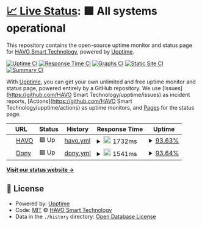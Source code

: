 # [📈 Live Status](https://www.havo.co.id): <!--live status--> **🟩 All systems operational**

This repository contains the open-source uptime monitor and status page for [HAVO Smart Technology](https://www.havo.co.id), powered by [Upptime](https://github.com/upptime/upptime).

[![Uptime CI](https://github.com/koj-co/upptime/workflows/Uptime%20CI/badge.svg)](https://github.com/koj-co/upptime/actions?query=workflow%3A%22Uptime+CI%22)
[![Response Time CI](https://github.com/koj-co/upptime/workflows/Response%20Time%20CI/badge.svg)](https://github.com/koj-co/upptime/actions?query=workflow%3A%22Response+Time+CI%22)
[![Graphs CI](https://github.com/koj-co/upptime/workflows/Graphs%20CI/badge.svg)](https://github.com/koj-co/upptime/actions?query=workflow%3A%22Graphs+CI%22)
[![Static Site CI](https://github.com/koj-co/upptime/workflows/Static%20Site%20CI/badge.svg)](https://github.com/koj-co/upptime/actions?query=workflow%3A%22Static+Site+CI%22)
[![Summary CI](https://github.com/koj-co/upptime/workflows/Summary%20CI/badge.svg)](https://github.com/koj-co/upptime/actions?query=workflow%3A%22Summary+CI%22)

With [Upptime](https://upptime.js.org), you can get your own unlimited and free uptime monitor and status page, powered entirely by a GitHub repository. We use [Issues](https://github.com/HAVO Smart Technology/upptime/issues) as incident reports, [Actions](https://github.com/HAVO Smart Technology/upptime/actions) as uptime monitors, and [Pages](https://www.havo.co.id) for the status page.

<!--start: status pages-->
<!-- This summary is generated by Upptime (https://github.com/upptime/upptime) -->
<!-- Do not edit this manually, your changes will be overwritten -->
<!-- prettier-ignore -->
| URL | Status | History | Response Time | Uptime |
| --- | ------ | ------- | ------------- | ------ |
| <img alt="" src="https://favicons.githubusercontent.com/www.havo.co.id" height="13"> [HAVO](https://www.havo.co.id) | 🟩 Up | [havo.yml](https://github.com/ashcoft/Upptime/commits/HEAD/history/havo.yml) | <details><summary><img alt="Response time graph" src="./graphs/havo/response-time-week.png" height="20"> 1732ms</summary><br><a href="https://HAVO Smart Technology.github.io/upptime/history/havo"><img alt="Response time 2783" src="https://img.shields.io/endpoint?url=https%3A%2F%2Fraw.githubusercontent.com%2Fashcoft%2FUpptime%2FHEAD%2Fapi%2Fhavo%2Fresponse-time.json"></a><br><a href="https://HAVO Smart Technology.github.io/upptime/history/havo"><img alt="24-hour response time 1563" src="https://img.shields.io/endpoint?url=https%3A%2F%2Fraw.githubusercontent.com%2Fashcoft%2FUpptime%2FHEAD%2Fapi%2Fhavo%2Fresponse-time-day.json"></a><br><a href="https://HAVO Smart Technology.github.io/upptime/history/havo"><img alt="7-day response time 1732" src="https://img.shields.io/endpoint?url=https%3A%2F%2Fraw.githubusercontent.com%2Fashcoft%2FUpptime%2FHEAD%2Fapi%2Fhavo%2Fresponse-time-week.json"></a><br><a href="https://HAVO Smart Technology.github.io/upptime/history/havo"><img alt="30-day response time 1846" src="https://img.shields.io/endpoint?url=https%3A%2F%2Fraw.githubusercontent.com%2Fashcoft%2FUpptime%2FHEAD%2Fapi%2Fhavo%2Fresponse-time-month.json"></a><br><a href="https://HAVO Smart Technology.github.io/upptime/history/havo"><img alt="1-year response time 2783" src="https://img.shields.io/endpoint?url=https%3A%2F%2Fraw.githubusercontent.com%2Fashcoft%2FUpptime%2FHEAD%2Fapi%2Fhavo%2Fresponse-time-year.json"></a></details> | <details><summary><a href="https://HAVO Smart Technology.github.io/upptime/history/havo">93.63%</a></summary><a href="https://HAVO Smart Technology.github.io/upptime/history/havo"><img alt="All-time uptime 95.58%" src="https://img.shields.io/endpoint?url=https%3A%2F%2Fraw.githubusercontent.com%2Fashcoft%2FUpptime%2FHEAD%2Fapi%2Fhavo%2Fuptime.json"></a><br><a href="https://HAVO Smart Technology.github.io/upptime/history/havo"><img alt="24-hour uptime 100.00%" src="https://img.shields.io/endpoint?url=https%3A%2F%2Fraw.githubusercontent.com%2Fashcoft%2FUpptime%2FHEAD%2Fapi%2Fhavo%2Fuptime-day.json"></a><br><a href="https://HAVO Smart Technology.github.io/upptime/history/havo"><img alt="7-day uptime 93.63%" src="https://img.shields.io/endpoint?url=https%3A%2F%2Fraw.githubusercontent.com%2Fashcoft%2FUpptime%2FHEAD%2Fapi%2Fhavo%2Fuptime-week.json"></a><br><a href="https://HAVO Smart Technology.github.io/upptime/history/havo"><img alt="30-day uptime 94.26%" src="https://img.shields.io/endpoint?url=https%3A%2F%2Fraw.githubusercontent.com%2Fashcoft%2FUpptime%2FHEAD%2Fapi%2Fhavo%2Fuptime-month.json"></a><br><a href="https://HAVO Smart Technology.github.io/upptime/history/havo"><img alt="1-year uptime 95.58%" src="https://img.shields.io/endpoint?url=https%3A%2F%2Fraw.githubusercontent.com%2Fashcoft%2FUpptime%2FHEAD%2Fapi%2Fhavo%2Fuptime-year.json"></a></details>
| <img alt="" src="https://favicons.githubusercontent.com/www.dony.me" height="13"> [Dony](https://www.dony.me) | 🟩 Up | [dony.yml](https://github.com/ashcoft/Upptime/commits/HEAD/history/dony.yml) | <details><summary><img alt="Response time graph" src="./graphs/dony/response-time-week.png" height="20"> 1541ms</summary><br><a href="https://HAVO Smart Technology.github.io/upptime/history/dony"><img alt="Response time 2227" src="https://img.shields.io/endpoint?url=https%3A%2F%2Fraw.githubusercontent.com%2Fashcoft%2FUpptime%2FHEAD%2Fapi%2Fdony%2Fresponse-time.json"></a><br><a href="https://HAVO Smart Technology.github.io/upptime/history/dony"><img alt="24-hour response time 1391" src="https://img.shields.io/endpoint?url=https%3A%2F%2Fraw.githubusercontent.com%2Fashcoft%2FUpptime%2FHEAD%2Fapi%2Fdony%2Fresponse-time-day.json"></a><br><a href="https://HAVO Smart Technology.github.io/upptime/history/dony"><img alt="7-day response time 1541" src="https://img.shields.io/endpoint?url=https%3A%2F%2Fraw.githubusercontent.com%2Fashcoft%2FUpptime%2FHEAD%2Fapi%2Fdony%2Fresponse-time-week.json"></a><br><a href="https://HAVO Smart Technology.github.io/upptime/history/dony"><img alt="30-day response time 1604" src="https://img.shields.io/endpoint?url=https%3A%2F%2Fraw.githubusercontent.com%2Fashcoft%2FUpptime%2FHEAD%2Fapi%2Fdony%2Fresponse-time-month.json"></a><br><a href="https://HAVO Smart Technology.github.io/upptime/history/dony"><img alt="1-year response time 2227" src="https://img.shields.io/endpoint?url=https%3A%2F%2Fraw.githubusercontent.com%2Fashcoft%2FUpptime%2FHEAD%2Fapi%2Fdony%2Fresponse-time-year.json"></a></details> | <details><summary><a href="https://HAVO Smart Technology.github.io/upptime/history/dony">93.64%</a></summary><a href="https://HAVO Smart Technology.github.io/upptime/history/dony"><img alt="All-time uptime 94.01%" src="https://img.shields.io/endpoint?url=https%3A%2F%2Fraw.githubusercontent.com%2Fashcoft%2FUpptime%2FHEAD%2Fapi%2Fdony%2Fuptime.json"></a><br><a href="https://HAVO Smart Technology.github.io/upptime/history/dony"><img alt="24-hour uptime 100.00%" src="https://img.shields.io/endpoint?url=https%3A%2F%2Fraw.githubusercontent.com%2Fashcoft%2FUpptime%2FHEAD%2Fapi%2Fdony%2Fuptime-day.json"></a><br><a href="https://HAVO Smart Technology.github.io/upptime/history/dony"><img alt="7-day uptime 93.64%" src="https://img.shields.io/endpoint?url=https%3A%2F%2Fraw.githubusercontent.com%2Fashcoft%2FUpptime%2FHEAD%2Fapi%2Fdony%2Fuptime-week.json"></a><br><a href="https://HAVO Smart Technology.github.io/upptime/history/dony"><img alt="30-day uptime 94.27%" src="https://img.shields.io/endpoint?url=https%3A%2F%2Fraw.githubusercontent.com%2Fashcoft%2FUpptime%2FHEAD%2Fapi%2Fdony%2Fuptime-month.json"></a><br><a href="https://HAVO Smart Technology.github.io/upptime/history/dony"><img alt="1-year uptime 94.01%" src="https://img.shields.io/endpoint?url=https%3A%2F%2Fraw.githubusercontent.com%2Fashcoft%2FUpptime%2FHEAD%2Fapi%2Fdony%2Fuptime-year.json"></a></details>

<!--end: status pages-->

[**Visit our status website →**](https://www.havo.co.id)

## 📄 License

- Powered by: [Upptime](https://github.com/upptime/upptime)
- Code: [MIT](./LICENSE) © [HAVO Smart Technology](https://www.havo.co.id)
- Data in the `./history` directory: [Open Database License](https://opendatacommons.org/licenses/odbl/1-0/)
